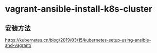 # vagrant-ansible-install-k8s-cluster  

## 安装方法
https://kubernetes.cn/blog/2019/03/15/kubernetes-setup-using-ansible-and-vagrant/    

